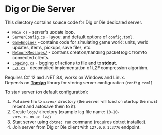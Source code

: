 
# Dig or Die Server

This directory contains source code for Dig or Die dedicated server.

- [`Main.cs`](./Main.cs) - server's update loop.
- [`ServerConfig.cs`](./ServerConfig.cs) - layout and default options of `config.toml`.
- [`GameEngine/`](./GameEngine/) - contains code for simulating game world: units, world updates, items, pickups, save files, etc.
- [`NetworkMessages/`](./NetworkMessages/) - contains creation/handling packet logic from/to connected clients.
- [`Logging.cs`](./Logging.cs) - logging of actions to file and to **stdout**.
- [`LZF.cs`](./LZF.cs) - decompiled implementation of LZF compression algorithm.

Requires C# 12 and .NET 8.0, works on Windows and Linux. \
Depends on [**Tomlyn**](https://github.com/xoofx/Tomlyn) library for storing server configuration (`config.toml`).

To start server (on default configuration):
1. Put save file to `saves/` directory (the server will load on startup the most recent and autosave them to it).
2. Create `logs/` directory (example log file name: `10-10-2025_15_09_01.log`).
3. Start server using `dotnet run` command (requires dotnet installed).
4. Join server from Dig or Die client with `127.0.0.1:3776` endpoint.

